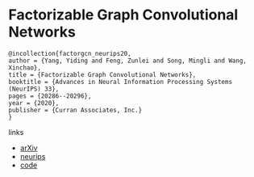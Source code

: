 # Factorizable Graph Convolutional Networks

```
@incollection{factorgcn_neurips20,
author = {Yang, Yiding and Feng, Zunlei and Song, Mingli and Wang, Xinchao},
title = {Factorizable Graph Convolutional Networks},
booktitle = {Advances in Neural Information Processing Systems (NeurIPS) 33},
pages = {20286--20296},
year = {2020},
publisher = {Curran Associates, Inc.}
}
```

links
- [arXiv](https://arxiv.org/abs/2010.05421)
- [neurips](https://papers.nips.cc//paper/2020/hash/ea3502c3594588f0e9d5142f99c66627-Abstract.html)
- [code](https://github.com/ihollywhy/FactorGCN.PyTorch)
